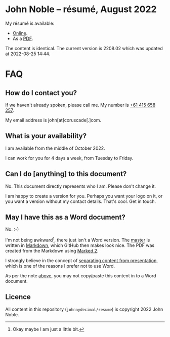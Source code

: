 # John Noble – résumé, August 2022

My résumé is available:

- [Online](https://github.com/johnnydecimal/resume/blob/main/resume.md).
- As a [PDF](https://jnoble.net/10-19/14/14.11/2208.02/main/John%20Noble%20–%20résumé,%20August%202022.pdf).

The content is identical. The current version is 2208.02 which was updated at 2022-08-25 14:44.

# FAQ

## How do I contact you?

If we haven't already spoken, please call me. My number is [+61 415 658 257](tel:+61415658257).

My email address is john\[at\]coruscade\[.\]com.

## What is your availability?

I am available from the middle of October 2022.

I can work for you for 4 days a week, from Tuesday to Friday.

## Can I do \[anything\] to this document?

No. This document directly represents who I am. Please don't change it.

I am happy to create a version for you. Perhaps you want your logo on it, or you want a version without my contact details. That's cool. Get in touch.

## May I have this as a Word document?

No. :-)

I'm not being awkward[^awk], there just isn't a Word version. The [master](https://raw.githubusercontent.com/johnnydecimal/resume/main/resume.md) is written in [Markdown](https://daringfireball.net/projects/markdown/), which GitHub then makes look nice. The PDF was created from the Markdown using [Marked 2](https://marked2app.com).

I strongly believe in the concept of [separating content from presentation](https://duckduckgo.com/?q=content+vs+presentation+html+css), which is one of the reasons I prefer not to use Word.

As per the note [above](https://github.com/johnnydecimal/resume/blob/main/README.md#can-i-do-anything-to-this-document), you may not copy/paste this content in to a Word document.

## Licence

All content in this repository (`johnnydecimal/resume`) is copyright 2022 John Noble.

[^awk]: Okay maybe I am just a little bit.
